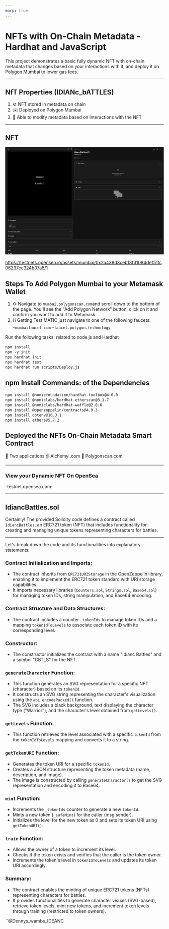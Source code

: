 ```yaml
---
marp: true
---
```


# NFTs with On-Chain Metadata - Hardhat and JavaScript

This project demonstrates a basic fully dynamic NFT with on-chain metadata that changes based on your interactions with it, and deploy it on Polygon Mumbai to lower gas fees.

---

## NfT Properties (IDIANc_bATTLES)

1. ⚙️ NFT stored in metadata on chain
2. ✉️ Deployed on Polygon Mumbai
3. 🏡 Able to modify metadata based on interactions with the NFT

---

## NFT

![deployment](imgs/IDIANCBATTLES_NFT.png)

https://testnets.opensea.io/assets/mumbai/0x2a438d3ceb13f31084def51fc06237cc324b07a5/1

## Steps To Add Polygon Mumbai to your Metamask Wallet

1. ⚙️ Navigate to `mumbai.polygonscan.com`and scroll down to the bottom of the page. You'll see the "Add Polygon Network" button, click on it and confirm you want to add it to Metamask
2. ⛓ Getting Test MATIC just navigate to one of the following faucets:  
   -`mumbaifaucet.com` -`faucet.polygon.technology`

Run the following tasks: related to node.js and Hardhat

```shell
npm install
npm -y init
npx hardhat init
npx hardhat test
npx hardhat run scripts/Deploy.js
```

## npm Install Commands: of the Dependencies

```shell
npm install @nomicfoundation/hardhat-toolbox@4.0.0
npm install @nomiclabs/hardhat-etherscan@3.1.7
npm install @nomiclabs/hardhat-waffle@2.0.6
npm install @openzeppelin/contracts@4.9.3
npm install dotenv@16.3.1
npm install ethers@5.7.2
```



## Deployed the NFTs On-Chain Metadata Smart Contract

🥾 Two applications 
 ☝️ Alchemy .com 
 🎯 Polygonscan.com

---

### View your Dynamic NFT On OpenSea

-testnet.opensea.com:

---

## IdiancBattles.sol
Certainly! The provided Solidity code defines a contract called `IdiancBattles`, an ERC721 token (NFT) that includes functionality for creating and managing unique tokens representing characters for battles.


---

Let's break down the code and its functionalities into explanatory statements:

### Contract Initialization and Imports:
- The contract inherits from `ERC721URIStorage` in the OpenZeppelin library, enabling it to implement the ERC721 token standard with URI storage capabilities.
- It imports necessary libraries (`Counters.sol`, `Strings.sol`, `Base64.sol`) for managing token IDs, string manipulation, and Base64 encoding.

### Contract Structure and Data Structures:
- The contract includes a counter `_tokenIds` to manage token IDs and a mapping `tokenIdToLevels` to associate each token ID with its corresponding level.

### Constructor:
- The constructor initializes the contract with a name "Idianc Battles" and a symbol "CBTLS" for the NFT.

### `generateCharacter` Function:
- This function generates an SVG representation for a specific NFT (character) based on its `tokenId`.
- It constructs an SVG string representing the character's visualization using the `abi.encodePacked()` function.
- The SVG includes a black background, text displaying the character type ("Warrior"), and the character's level obtained from `getLevels()`.

### `getLevels` Function:
- This function retrieves the level associated with a specific `tokenId` from the `tokenIdToLevels` mapping and converts it to a string.

### `getTokenURI` Function:
- Generates the token URI for a specific `tokenId`.
- Creates a JSON structure representing the token metadata (name, description, and image).
- The image is constructed by calling `generateCharacter()` to get the SVG representation and encoding it to Base64.

### `mint` Function:
- Increments the `_tokenIds` counter to generate a new `tokenId`.
- Mints a new token (`_safeMint`) for the caller (msg.sender).
- Initializes the level for the new token as 0 and sets its token URI using `getTokenURI()`.

### `train` Function:
- Allows the owner of a token to increment its level.
- Checks if the token exists and verifies that the caller is the token owner.
- Increments the token's level in `tokenIdToLevels` and updates its token URI accordingly.

### Summary:
- The contract enables the minting of unique ERC721 tokens (NFTs) representing characters for battles.
- It provides functionalities to generate character visuals (SVG-based), retrieve token levels, mint new tokens, and increment token levels through training (restricted to token owners).




``@Dennys_wambs_IDEANC
